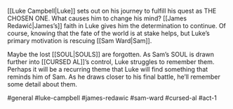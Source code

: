 [[Luke Campbell|Luke]] sets out on his journey to fulfill his quest as THE CHOSEN ONE. What causes him to change his mind? [[James Redawić|James’s]] faith in Luke gives him the determination to continue. Of course, knowing that the fate of the world is at stake helps, but Luke’s primary motivation is rescuing [[Sam Ward|Sam]].

Maybe the lost [[SOUL|SOULS]] are forgotten. As Sam’s SOUL is drawn further into [[CURSED AL]]’s control, Luke struggles to remember them. Perhaps it will be a recurring theme that Luke will find something that reminds him of Sam. As he draws closer to his final battle, he’ll remember some detail about them.

#general #luke-campbell #james-redawic #sam-ward #cursed-al #act-1 